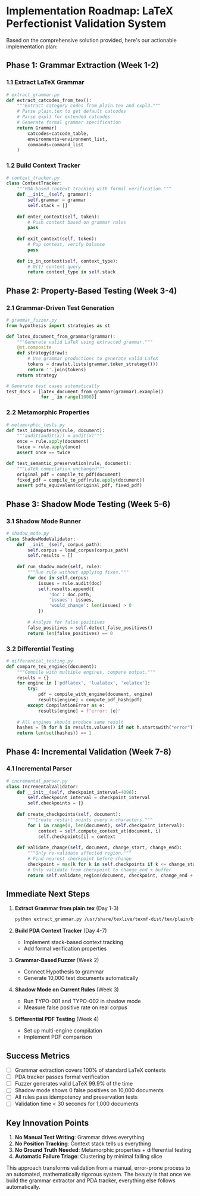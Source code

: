 # Implementation Roadmap: LaTeX Perfectionist Validation System

Based on the comprehensive solution provided, here's our actionable implementation plan:

## Phase 1: Grammar Extraction (Week 1-2)

### 1.1 Extract LaTeX Grammar
```python
# extract_grammar.py
def extract_catcodes_from_tex():
    """Extract category codes from plain.tex and expl3."""
    # Parse plain.tex to get default catcodes
    # Parse expl3 for extended catcodes
    # Generate formal grammar specification
    return Grammar(
        catcodes=catcode_table,
        environments=environment_list,
        commands=command_list
    )
```

### 1.2 Build Context Tracker
```python
# context_tracker.py
class ContextTracker:
    """PDA-based context tracking with formal verification."""
    def __init__(self, grammar):
        self.grammar = grammar
        self.stack = []
    
    def enter_context(self, token):
        # Push context based on grammar rules
        pass
    
    def exit_context(self, token):
        # Pop context, verify balance
        pass
    
    def is_in_context(self, context_type):
        # O(1) context query
        return context_type in self.stack
```

## Phase 2: Property-Based Testing (Week 3-4)

### 2.1 Grammar-Driven Test Generation
```python
# grammar_fuzzer.py
from hypothesis import strategies as st

def latex_document_from_grammar(grammar):
    """Generate valid LaTeX using extracted grammar."""
    @st.composite
    def strategy(draw):
        # Use grammar productions to generate valid LaTeX
        tokens = draw(st.lists(grammar.token_strategy()))
        return ''.join(tokens)
    return strategy

# Generate test cases automatically
test_docs = [latex_document_from_grammar(grammar).example() 
             for _ in range(1000)]
```

### 2.2 Metamorphic Properties
```python
# metamorphic_tests.py
def test_idempotency(rule, document):
    """audit(audit(x)) ≡ audit(x)"""
    once = rule.apply(document)
    twice = rule.apply(once)
    assert once == twice

def test_semantic_preservation(rule, document):
    """LaTeX compilation unchanged"""
    original_pdf = compile_to_pdf(document)
    fixed_pdf = compile_to_pdf(rule.apply(document))
    assert pdfs_equivalent(original_pdf, fixed_pdf)
```

## Phase 3: Shadow Mode Testing (Week 5-6)

### 3.1 Shadow Mode Runner
```python
# shadow_mode.py
class ShadowModeValidator:
    def __init__(self, corpus_path):
        self.corpus = load_corpus(corpus_path)
        self.results = []
    
    def run_shadow_mode(self, rule):
        """Run rule without applying fixes."""
        for doc in self.corpus:
            issues = rule.audit(doc)
            self.results.append({
                'doc': doc.path,
                'issues': issues,
                'would_change': len(issues) > 0
            })
        
        # Analyze for false positives
        false_positives = self.detect_false_positives()
        return len(false_positives) == 0
```

### 3.2 Differential Testing
```python
# differential_testing.py
def compare_tex_engines(document):
    """Compile with multiple engines, compare output."""
    results = {}
    for engine in ['pdflatex', 'lualatex', 'xelatex']:
        try:
            pdf = compile_with_engine(document, engine)
            results[engine] = compute_pdf_hash(pdf)
        except CompilationError as e:
            results[engine] = f"error: {e}"
    
    # All engines should produce same result
    hashes = [h for h in results.values() if not h.startswith("error")]
    return len(set(hashes)) == 1
```

## Phase 4: Incremental Validation (Week 7-8)

### 4.1 Incremental Parser
```python
# incremental_parser.py
class IncrementalValidator:
    def __init__(self, checkpoint_interval=4096):
        self.checkpoint_interval = checkpoint_interval
        self.checkpoints = {}
    
    def create_checkpoints(self, document):
        """Create restart points every k characters."""
        for i in range(0, len(document), self.checkpoint_interval):
            context = self.compute_context_at(document, i)
            self.checkpoints[i] = context
    
    def validate_change(self, document, change_start, change_end):
        """Only re-validate affected region."""
        # Find nearest checkpoint before change
        checkpoint = max(k for k in self.checkpoints if k <= change_start)
        # Only validate from checkpoint to change_end + buffer
        return self.validate_region(document, checkpoint, change_end + 1000)
```

## Immediate Next Steps

1. **Extract Grammar from plain.tex** (Day 1-3)
   ```bash
   python extract_grammar.py /usr/share/texlive/texmf-dist/tex/plain/base/plain.tex
   ```

2. **Build PDA Context Tracker** (Day 4-7)
   - Implement stack-based context tracking
   - Add formal verification properties

3. **Grammar-Based Fuzzer** (Week 2)
   - Connect Hypothesis to grammar
   - Generate 10,000 test documents automatically

4. **Shadow Mode on Current Rules** (Week 3)
   - Run TYPO-001 and TYPO-002 in shadow mode
   - Measure false positive rate on real corpus

5. **Differential PDF Testing** (Week 4)
   - Set up multi-engine compilation
   - Implement PDF comparison

## Success Metrics

- [ ] Grammar extraction covers 100% of standard LaTeX contexts
- [ ] PDA tracker passes formal verification
- [ ] Fuzzer generates valid LaTeX 99.9% of the time  
- [ ] Shadow mode shows 0 false positives on 10,000 documents
- [ ] All rules pass idempotency and preservation tests
- [ ] Validation time < 30 seconds for 1,000 documents

## Key Innovation Points

1. **No Manual Test Writing**: Grammar drives everything
2. **No Position Tracking**: Context stack tells us everything
3. **No Ground Truth Needed**: Metamorphic properties + differential testing
4. **Automatic Failure Triage**: Clustering by minimal failing slice

This approach transforms validation from a manual, error-prone process to an automated, mathematically rigorous system. The beauty is that once we build the grammar extractor and PDA tracker, everything else follows automatically.